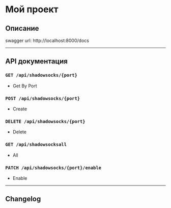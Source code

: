 # Мой проект

## Описание

swagger url: http://localhost:8000/docs

---

## API документация

### `GET /api/shadowsocks/{port}`
- Get By Port

### `POST /api/shadowsocks/{port}`
- Create

### `DELETE /api/shadowsocks/{port}`
- Delete

### `GET /api/shadowsocksall`
- All

### `PATCH /api/shadowsocks/{port}/enable`
- Enable


---

## Changelog


